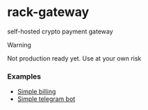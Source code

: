 # rack-gateway
 self-hosted crypto payment gateway 

> [!WARNING]
> Not production ready yet. Use at your own risk


### Examples
 - [Simple billing](https://github.com/rackcash/rack-gateway/tree/main/examples/simple-billing)   
 - [Simple telegram bot](https://github.com/rackcash/rack-gateway/tree/main/examples/simple-telegram-bot)    